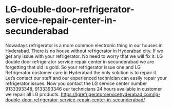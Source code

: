 # LG-double-door-refrigerator-service-repair-center-in-secunderabad
  Nowadays refrigerator is a more common electronic thing in our houses in Hyderabad. There is no house without refrigerator in Hyderabad city. If we get any issue with your refrigerator. No need to worry that we will fix it. LG double door refrigerator service repair center in secunderabad we are forgetting that old is gold. So your refrigerator issue one and LG Refrigerator customer care in Hyderabad the only solution is to repair it. Let’s contact our staff and our experienced technician can easily repair your refrigerator issues. Now you contact the LG service center number 9133393348, 9133393346 our technicians 24 hours available in customer we repair all LG products.   https://lgrefrigeratorservicehyderabad.com/lg-double-door-refrigerator-service-repair-center-in-secunderabad/
